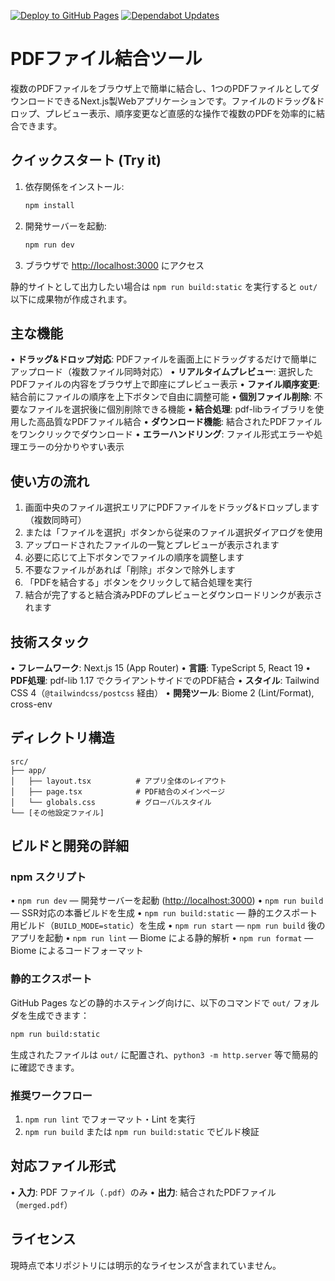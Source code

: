 [![Deploy to GitHub Pages](https://github.com/ot-nemoto/combine-pdf-files/actions/workflows/deploy.yml/badge.svg)](https://github.com/ot-nemoto/combine-pdf-files/actions/workflows/deploy.yml)
[![Dependabot Updates](https://github.com/ot-nemoto/combine-pdf-files/actions/workflows/dependabot/dependabot-updates/badge.svg)](https://github.com/ot-nemoto/combine-pdf-files/actions/workflows/dependabot/dependabot-updates/)

# PDFファイル結合ツール

複数のPDFファイルをブラウザ上で簡単に結合し、1つのPDFファイルとしてダウンロードできるNext.js製Webアプリケーションです。ファイルのドラッグ&ドロップ、プレビュー表示、順序変更など直感的な操作で複数のPDFを効率的に結合できます。

## クイックスタート (Try it)

1. 依存関係をインストール:
   ```bash
   npm install
   ```
2. 開発サーバーを起動:
   ```bash
   npm run dev
   ```
3. ブラウザで [http://localhost:3000](http://localhost:3000) にアクセス

静的サイトとして出力したい場合は `npm run build:static` を実行すると `out/` 以下に成果物が作成されます。

## 主な機能

• **ドラッグ&ドロップ対応**: PDFファイルを画面上にドラッグするだけで簡単にアップロード（複数ファイル同時対応）
• **リアルタイムプレビュー**: 選択したPDFファイルの内容をブラウザ上で即座にプレビュー表示
• **ファイル順序変更**: 結合前にファイルの順序を上下ボタンで自由に調整可能
• **個別ファイル削除**: 不要なファイルを選択後に個別削除できる機能
• **結合処理**: pdf-libライブラリを使用した高品質なPDFファイル結合
• **ダウンロード機能**: 結合されたPDFファイルをワンクリックでダウンロード
• **エラーハンドリング**: ファイル形式エラーや処理エラーの分かりやすい表示

## 使い方の流れ

1. 画面中央のファイル選択エリアにPDFファイルをドラッグ&ドロップします（複数同時可）
2. または「ファイルを選択」ボタンから従来のファイル選択ダイアログを使用
3. アップロードされたファイルの一覧とプレビューが表示されます
4. 必要に応じて上下ボタンでファイルの順序を調整します
5. 不要なファイルがあれば「削除」ボタンで除外します
6. 「PDFを結合する」ボタンをクリックして結合処理を実行
7. 結合が完了すると結合済みPDFのプレビューとダウンロードリンクが表示されます

## 技術スタック

• **フレームワーク**: Next.js 15 (App Router)
• **言語**: TypeScript 5, React 19
• **PDF処理**: pdf-lib 1.17 でクライアントサイドでのPDF結合
• **スタイル**: Tailwind CSS 4（`@tailwindcss/postcss` 経由）
• **開発ツール**: Biome 2 (Lint/Format), cross-env

## ディレクトリ構造

```
src/
├── app/
│   ├── layout.tsx          # アプリ全体のレイアウト
│   ├── page.tsx            # PDF結合のメインページ
│   └── globals.css         # グローバルスタイル
└── [その他設定ファイル]
```

## ビルドと開発の詳細

### npm スクリプト

• `npm run dev` — 開発サーバーを起動 ([http://localhost:3000](http://localhost:3000))
• `npm run build` — SSR対応の本番ビルドを生成
• `npm run build:static` — 静的エクスポート用ビルド（`BUILD_MODE=static`）を生成
• `npm run start` — `npm run build` 後のアプリを起動
• `npm run lint` — Biome による静的解析
• `npm run format` — Biome によるコードフォーマット

### 静的エクスポート

GitHub Pages などの静的ホスティング向けに、以下のコマンドで `out/` フォルダを生成できます：

```bash
npm run build:static
```

生成されたファイルは `out/` に配置され、`python3 -m http.server` 等で簡易的に確認できます。

### 推奨ワークフロー

1. `npm run lint` でフォーマット・Lint を実行
2. `npm run build` または `npm run build:static` でビルド検証

## 対応ファイル形式

• **入力**: PDF ファイル（`.pdf`）のみ
• **出力**: 結合されたPDFファイル（`merged.pdf`）

## ライセンス

現時点で本リポジトリには明示的なライセンスが含まれていません。
